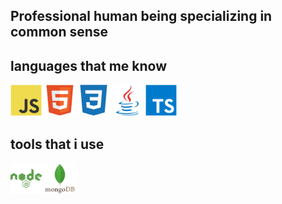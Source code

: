 ## Professional human being specializing in common sense

## languages that me know

<div style="display: inline;">
<img src="https://raw.githubusercontent.com/devicons/devicon/refs/heads/master/icons/javascript/javascript-original.svg" width="50" height="50">
<img src="https://raw.githubusercontent.com/devicons/devicon/refs/heads/master/icons/html5/html5-original.svg" width="50" height="50">
<img src="https://raw.githubusercontent.com/devicons/devicon/refs/heads/master/icons/css3/css3-plain.svg" width="50" height="50">
<img src="https://raw.githubusercontent.com/devicons/devicon/refs/heads/master/icons/java/java-original.svg" width="50" height="50">
<img src="https://raw.githubusercontent.com/devicons/devicon/refs/heads/master/icons/typescript/typescript-original.svg" width="50" height="50">
</div>

## tools that i use

<div style="display: inline;">
<img src="https://raw.githubusercontent.com/devicons/devicon/refs/heads/master/icons/nodejs/nodejs-plain-wordmark.svg" width="50" height="50">
<img src="https://raw.githubusercontent.com/devicons/devicon/refs/heads/master/icons/mongodb/mongodb-original-wordmark.svg" width="50" height="50">
</div>
